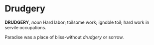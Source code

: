 # Drudgery

**DRUDGERY**, _noun_ Hard labor; toilsome work; ignoble toil; hard work in servile occupations.

Paradise was a place of bliss-without _drudgery_ or sorrow.